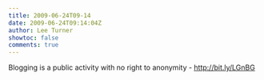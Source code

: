 ```yaml
---
title: 2009-06-24T09-14
date: 2009-06-24T09:14:04Z
author: Lee Turner
showtoc: false
comments: true
---
```


Blogging is a public activity with no right to anonymity - http://bit.ly/LGnBG


